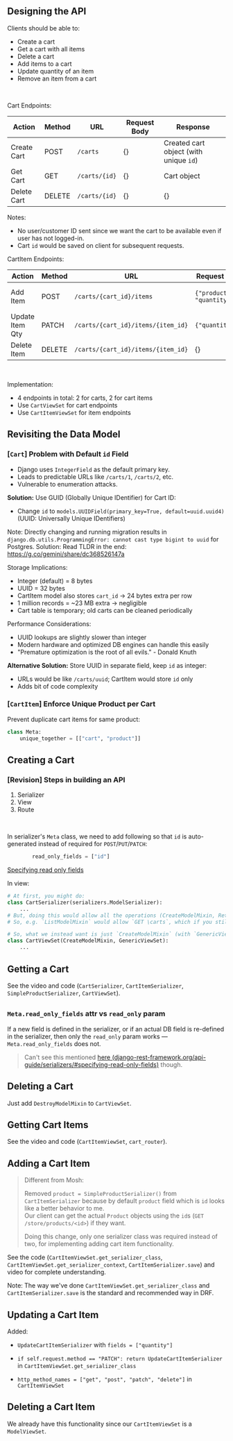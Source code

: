 ## Designing the API

Clients should be able to:

- Create a cart
- Get a cart with all items
- Delete a cart
- Add items to a cart
- Update quantity of an item
- Remove an item from a cart

<br>

Cart Endpoints:

| Action      | Method | URL           | Request Body | Response                               |
| ----------- | ------ | ------------- | ------------ | -------------------------------------- |
| Create Cart | POST   | `/carts`      | {}           | Created cart object (with unique `id`) |
| Get Cart    | GET    | `/carts/{id}` | {}           | Cart object                            |
| Delete Cart | DELETE | `/carts/{id}` | {}           | {}                                     |

Notes:

- No user/customer ID sent since we want the cart to be available even if user has not logged-in.
- Cart `id` would be saved on client for subsequent requests.

CartItem Endpoints:

| Action          | Method | URL                                | Request Body                 | Response            |
| --------------- | ------ | ---------------------------------- | ---------------------------- | ------------------- |
| Add Item        | POST   | `/carts/{cart_id}/items`           | `{"product_id", "quantity"}` | Created item object |
| Update Item Qty | PATCH  | `/carts/{cart_id}/items/{item_id}` | `{"quantity"}`               | Updated item object |
| Delete Item     | DELETE | `/carts/{cart_id}/items/{item_id}` | {}                           | {}                  |

<br>

Implementation:

- 4 endpoints in total: 2 for carts, 2 for cart items
- Use `CartViewSet` for cart endpoints
- Use `CartItemViewSet` for item endpoints

## Revisiting the Data Model

### [`Cart`] Problem with Default `id` Field

- Django uses `IntegerField` as the default primary key.
- Leads to predictable URLs like `/carts/1`, `/carts/2`, etc.
- Vulnerable to enumeration attacks.

**Solution:** Use GUID (Globally Unique IDentifier) for Cart ID:

- Change `id` to `models.UUIDField(primary_key=True, default=uuid.uuid4)`
  (UUID: Universally Unique IDentifiers)

Note: Directly changing and running migration results in `django.db.utils.ProgrammingError: cannot cast type bigint to uuid` for Postgres. Solution: Read TLDR in the end: https://g.co/gemini/share/dc368526147a

Storage Implications:

- Integer (default) = 8 bytes
- UUID = 32 bytes
- CartItem model also stores `cart_id` → 24 bytes extra per row
- 1 million records = ~23 MB extra → negligible
- Cart table is temporary; old carts can be cleaned periodically

Performance Considerations:

- UUID lookups are slightly slower than integer
- Modern hardware and optimized DB engines can handle this easily
- "Premature optimization is the root of all evils." - Donald Knuth

**Alternative Solution:** Store UUID in separate field, keep `id` as integer:

- URLs would be like `/carts/uuid`; CartItem would store `id` only
- Adds bit of code complexity

### [`CartItem`] Enforce Unique Product per Cart

Prevent duplicate cart items for same product:

```py
class Meta:
    unique_together = [["cart", "product"]]
```

## Creating a Cart

### [Revision] Steps in building an API

1. Serializer
2. View
3. Route

<br>

In serializer's `Meta` class, we need to add following so that `id` is auto-generated instead of required for `POST`/`PUT`/`PATCH`:

```py
        read_only_fields = ["id"]
```

[Specifying read only fields](https://www.django-rest-framework.org/api-guide/serializers/#specifying-read-only-fields)

In view:

```py
# At first, you might do:
class CartSerializer(serializers.ModelSerializer):
    ...
# But, doing this would allow all the operations (CreateModelMixin, RetrieveModelMixin, UpdateModelMixin, DestroyModelMixin, ListModelMixin, GenericViewSet, which provides `create()`, `retrieve()`, `update()`, `partial_update()`, `destroy()` and `list()` actions) to the `/carts` endpoint. (See `ModelSerializer` definition.)
# So, e.g. `ListModelMixin` would allow `GET \carts`, which if you still don't realize, would reveal the cart IDs, so anyone would be able to manipulate any cart.

# So, what we instead want is just `CreateModelMixin` (with `GenericViewSet` which includes methods like `get_queryset`):
class CartViewSet(CreateModelMixin, GenericViewSet):
    ...
```

## Getting a Cart

See the video and code (`CartSerializer`, `CartItemSerializer`, `SimpleProductSerializer`, `CartViewSet`).

##

### `Meta.read_only_fields` attr vs `read_only` param

If a new field is defined in the serializer, or if an actual DB field is re-defined in the serializer, then only the `read_only` param works — `Meta.read_only_fields` does not.

> Can't see this mentioned [here (django-rest-framework.org/api-guide/serializers/#specifying-read-only-fields)](https://www.django-rest-framework.org/api-guide/serializers/#specifying-read-only-fields) though.

## Deleting a Cart

Just add `DestroyModelMixin` to `CartViewSet`.

## Getting Cart Items

See the video and code (`CartItemViewSet`, `cart_router`).

## Adding a Cart Item

> Different from Mosh:
>
> Removed `product = SimpleProductSerializer()` from `CartItemSerializer` because by default `product` field which is `id` looks like a better behavior to me.  
> Our client can get the actual `Product` objects using the `id`s (`GET /store/products/<id>`) if they want.
>
> Doing this change, only one serializer class was required instead of two, for implementing adding cart item functionality.

See the code (`CartItemViewSet.get_serializer_class`, `CartItemViewSet.get_serializer_context`, `CartItemSerializer.save`) and video for complete understanding.

Note: The way we've done `CartItemViewSet.get_serializer_class` and `CartItemSerializer.save` is the standard and recommended way in DRF.

## Updating a Cart Item

Added:

- `UpdateCartItemSerializer` with `fields = ["quantity"]`

- `if self.request.method == "PATCH": return UpdateCartItemSerializer` in `CartItemViewSet.get_serializer_class`

- `http_method_names = ["get", "post", "patch", "delete"]` in `CartItemViewSet`

## Deleting a Cart Item

We already have this functionality since our `CartItemViewSet` is a `ModelViewSet`.
